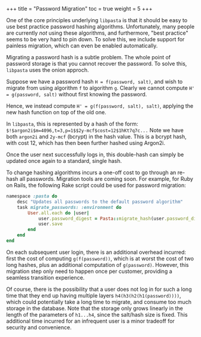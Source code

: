 +++
title = "Password Migration"
toc = true
weight = 5
+++

One of the core principles underlying `libpasta` is that it should be easy to
use best practice password hashing algorithms. Unfortunately, many people are
currently _not_ using these algorithms, and furthermore, "best practice" seems
to be very hard to pin down. To solve this, we include support for painless
migration, which can even be enabled automatically.

Migrating a password hash is a subtle problem. The whole point of password
storage is that you cannot recover the password. To solve this, `libpasta` uses
the onion approch.

Suppose we have a password hash `H = f(password, salt)`, and wish to migrate from
using algorithm `f` to algorithm `g`. Clearly we cannot compute `H' = g(password, salt)` 
without first knowing the password.

Hence, we instead compute `H' = g(f(password, salt), salt)`, applying the new
hash function on top of the old one.

In `libpasta`, this is represented by a hash of the form:  
`$!$argon2i$m=4096,t=3,p=1$$2y-mcf$cost=12$1hKt7q7c...`
Note we have both `argon2i` and `2y-mcf` (bcrypt) in the hash value. This is a
bcrypt hash, with cost 12, which has then been further hashed using Argon2i.

Once the user next successfully logs in, this double-hash can simply be
updated once again to a standard, single hash.

To change hashing algorithms incurs a one-off cost to go through an re-hash
all passwords. Migration tools are coming soon. For example, for Ruby on Rails, 
the following Rake script could be used for password migration:

```ruby
namespace :pasta do
    desc "Updates all passwords to the default password algorithm"
    task migrate_passwords: :environment do
        User.all.each do |user|
            user.password_digest = Pasta::migrate_hash(user.password_digest)
            user.save
        end
    end
end
```
On each subsequent user login, there is an additional overhead incurred:
first the cost of computing `g(f(password))`, which is at worst the cost
of two long hashes, plus an additional computation of `g(password)`. However,
this migration step only need to happen once per customer, providing a
seamless transition experience.

Of course, there is the possibility that a user does not log in for such a long
time that they end up having multiple layers `h4(h3(h2(h1(password))))`, which
could potentially take a long time to migrate, and consume too much storage in
the database. Note that the storage only grows linearly in the length of the
parameters of `h1...h4`, since the salt/hash size is fixed. This additional time
incurred for an infrequent user is a minor tradeoff for security and
convenience.
